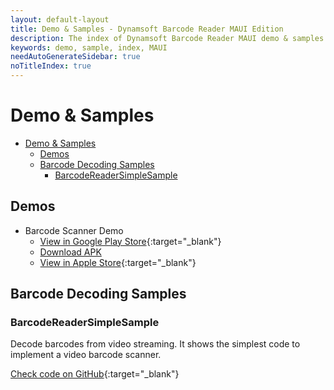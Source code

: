 ```yaml
---
layout: default-layout
title: Demo & Samples - Dynamsoft Barcode Reader MAUI Edition
description: The index of Dynamsoft Barcode Reader MAUI demo & samples.
keywords: demo, sample, index, MAUI
needAutoGenerateSidebar: true
noTitleIndex: true
---
```


# Demo & Samples

- [Demo & Samples](#demo--samples)
  - [Demos](#demos)
  - [Barcode Decoding Samples](#barcode-decoding-samples)
    - [BarcodeReaderSimpleSample](#barcodereadersimplesample)

## Demos

- Barcode Scanner Demo
  - [View in Google Play Store](https://play.google.com/store/apps/details?id=com.dynamsoft.demo.dynamsoftbarcodereaderdemo&pli=1){:target="_blank"}
  - [Download APK](https://download2.dynamsoft.com/dbr/android/DynamsoftBarcodeReaderDemoAndroid.apk)
  - [View in Apple Store](https://apps.apple.com/us/app/dynamsoft-barcode-scanner-demo/id1120581630){:target="_blank"}

## Barcode Decoding Samples

### BarcodeReaderSimpleSample

Decode barcodes from video streaming. It shows the simplest code to implement a video barcode scanner.

[Check code on GitHub](https://github.com/Dynamsoft/barcode-reader-maui-samples/tree/main/BarcodeReaderSimpleSample){:target="_blank"}
